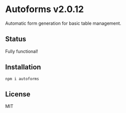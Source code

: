 # Autoforms v2.0.12

Automatic form generation for basic table management.

## Status

Fully functional!

## Installation

`npm i autoforms`

## License

MIT
